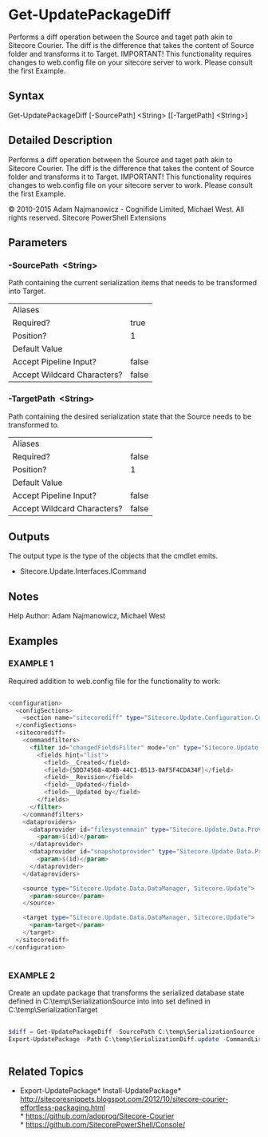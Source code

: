 ﻿# Get-UpdatePackageDiff 
 
Performs a diff operation between the Source and taget path akin to Sitecore Courier. The diff is the difference that takes the content of Source folder and transforms it to Target.
IMPORTANT! This functionality requires changes to web.config file on your sitecore server to work. Please consult the first Example. 
 
## Syntax 
 
Get-UpdatePackageDiff [-SourcePath] &lt;String&gt; [[-TargetPath] &lt;String&gt;] 
 
 
## Detailed Description 
 
Performs a diff operation between the Source and taget path akin to Sitecore Courier. The diff is the difference that takes the content of Source folder and transforms it to Target.
IMPORTANT! This functionality requires changes to web.config file on your sitecore server to work. Please consult the first Example. 
 
© 2010-2015 Adam Najmanowicz - Cognifide Limited, Michael West. All rights reserved. Sitecore PowerShell Extensions 
 
## Parameters 
 
### -SourcePath&nbsp; &lt;String&gt; 
 
Path containing the current serialization items that needs to be transformed into Target. 
 
<table>
    <thead></thead>
    <tbody>
        <tr>
            <td>Aliases</td>
            <td></td>
        </tr>
        <tr>
            <td>Required?</td>
            <td>true</td>
        </tr>
        <tr>
            <td>Position?</td>
            <td>1</td>
        </tr>
        <tr>
            <td>Default Value</td>
            <td></td>
        </tr>
        <tr>
            <td>Accept Pipeline Input?</td>
            <td>false</td>
        </tr>
        <tr>
            <td>Accept Wildcard Characters?</td>
            <td>false</td>
        </tr>
    </tbody>
</table> 
 
### -TargetPath&nbsp; &lt;String&gt; 
 
Path containing the desired serialization state that the Source needs to be transformed to. 
 
<table>
    <thead></thead>
    <tbody>
        <tr>
            <td>Aliases</td>
            <td></td>
        </tr>
        <tr>
            <td>Required?</td>
            <td>false</td>
        </tr>
        <tr>
            <td>Position?</td>
            <td>1</td>
        </tr>
        <tr>
            <td>Default Value</td>
            <td></td>
        </tr>
        <tr>
            <td>Accept Pipeline Input?</td>
            <td>false</td>
        </tr>
        <tr>
            <td>Accept Wildcard Characters?</td>
            <td>false</td>
        </tr>
    </tbody>
</table> 
 
## Outputs 
 
The output type is the type of the objects that the cmdlet emits. 
 
* Sitecore.Update.Interfaces.ICommand 
 
## Notes 
 
Help Author: Adam Najmanowicz, Michael West 
 
## Examples 
 
### EXAMPLE 1 
 
Required addition to web.config file for the functionality to work: 
 
```powershell   
 
<configuration>
  <configSections>
    <section name="sitecorediff" type="Sitecore.Update.Configuration.ConfigReader, Sitecore.Update"/>
  </configSections>
  <sitecorediff>
    <commandfilters>
      <filter id="changedFieldsFilter" mode="on" type="Sitecore.Update.Commands.Filters.ChangedFieldsFilter, Sitecore.Update">
        <fields hint="list">
          <field>__Created</field>
          <field>{5DD74568-4D4B-44C1-B513-0AF5F4CDA34F}</field>
          <field>__Revision</field>
          <field>__Updated</field>
          <field>__Updated by</field>
        </fields>
      </filter>
    </commandfilters>
    <dataproviders>
      <dataprovider id="filesystemmain" type="Sitecore.Update.Data.Providers.FileSystemProvider, Sitecore.Update">
        <param>$(id)</param>
      </dataprovider>
      <dataprovider id="snapshotprovider" type="Sitecore.Update.Data.Providers.SnapShotProvider, Sitecore.Update">
        <param>$(id)</param>
      </dataprovider>
    </dataproviders>

    <source type="Sitecore.Update.Data.DataManager, Sitecore.Update">
      <param>source</param>
    </source>

    <target type="Sitecore.Update.Data.DataManager, Sitecore.Update">
      <param>target</param>
    </target>
  </sitecorediff>
</configuration> 
 
``` 
 
### EXAMPLE 2 
 
Create an update package that transforms the serialized database state defined in C:\temp\SerializationSource into into set defined in C:\temp\SerializationTarget 
 
```powershell   
 
$diff = Get-UpdatePackageDiff -SourcePath C:\temp\SerializationSource -TargetPath C:\temp\SerializationTarget
Export-UpdatePackage -Path C:\temp\SerializationDiff.update -CommandList $diff -Name name 
 
``` 
 
## Related Topics 
 
* Export-UpdatePackage* Install-UpdatePackage* <a href='http://sitecoresnippets.blogspot.com/2012/10/sitecore-courier-effortless-packaging.html' target='_blank'>http://sitecoresnippets.blogspot.com/2012/10/sitecore-courier-effortless-packaging.html</a><br/>* <a href='https://github.com/adoprog/Sitecore-Courier' target='_blank'>https://github.com/adoprog/Sitecore-Courier</a><br/>* <a href='https://github.com/SitecorePowerShell/Console/' target='_blank'>https://github.com/SitecorePowerShell/Console/</a><br/>
